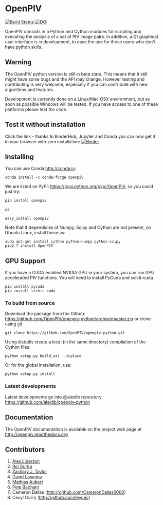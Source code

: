# OpenPIV
[![Build Status](https://travis-ci.org/OpenPIV/openpiv-python.svg?branch=master)](https://travis-ci.org/OpenPIV/openpiv-python)
[![DOI](https://zenodo.org/badge/4213/OpenPIV/openpiv-python.svg)](https://zenodo.org/badge/latestdoi/4213/OpenPIV/openpiv-python)

OpenPIV consists in a Python and Cython modules for scripting and executing the analysis of 
a set of PIV image pairs. In addition, a Qt graphical user interface is in 
development, to ease the use for those users who don't have python skills.

## Warning

The OpenPIV python version is still in beta state. This means that
it still might have some bugs and the API may change. However testing and contributing
is very welcome, especially if you can contribute with new algorithms and features.

Development is currently done on a Linux/Mac OSX environment, but as soon as possible 
Windows will be tested. If you have access to one of these platforms
please test the code. 

## Test it without installation
Click the link - thanks to BinderHub, Jupyter and Conda you can now get it in your browser with zero installation:
[![Binder](https://mybinder.org/badge.svg)](https://mybinder.org/v2/gh/openpiv/openpiv-python-example/master?filepath=index.ipynb)


## Installing

You can use Conda <http://conda.io>:  

    conda install -c conda-forge openpiv

We are listed on PyPI: <https://pypi.python.org/pypi/OpenPIV>, so you could just try:

    pip install openpiv

or 

    easy_install openpiv
    
Note that if dependicies of Numpy, Scipy and Cython are not present, on Ubuntu Linux, install those as:

    sudo apt-get install cython python-numpy python-scipy
    pip2.7 install OpenPIV
    
## GPU Support

If you have a CUDA enabled NVIDIA GPU in your system, you can run GPU accelerated PIV functions. 
You will need to install PyCuda and scikit-cuda

    pip install pycuda
    pip install scikit-cuda

### To build from source

Download the package from the Github: https://github.com/OpenPIV/openpiv-python/archive/master.zip
or clone using git

    git clone https://github.com/OpenPIV/openpiv-python.git

Using distutils create a local (in the same directory) compilation of the Cython files:

    python setup.py build_ext --inplace

Or for the global installation, use:

    python setup.py install 


### Latest developments

Latest developments go into @alexlib repository <https://github.com/alexlib/openpiv-python>

## Documentation

The OpenPIV documentation is available on the project web page at <http://openpiv.readthedocs.org>


## Contributors

1. [Alex Liberzon](http://github.com/alexlib)
2. [Roi Gurka](http://github.com/roigurka)
3. [Zachary J. Taylor](http://github.com/zjtaylor)
4. [David Lasagna](http://github.com/gasagna)
5. [Mathias Aubert](http://github.com/MathiasAubert)
6. [Pete Bachant](http://github.com/petebachant)
7. Cameron Dallas (http://github.com/CameronDallas5000)
8. Cecyl Curry (http://github.com/leycec)

